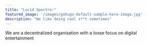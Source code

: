 ```yaml
---
title: "Lucid Spectre:"
featured_image: '/images/gohugo-default-sample-hero-image.jpg'
description: "We like doing cool s**t sometimes"
---
```

We are a decentralized organisation with a loose focus on digital entertainment